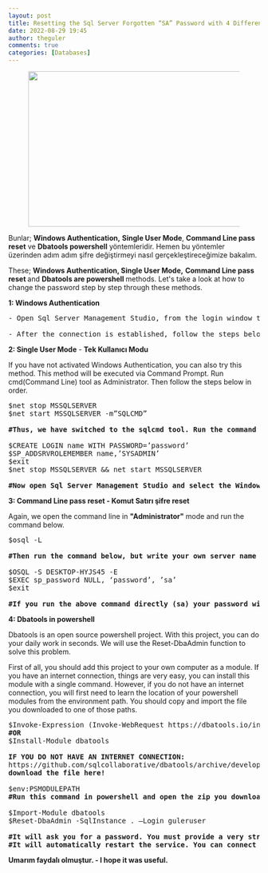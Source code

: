 ```yaml
---
layout: post
title: Resetting the Sql Server Forgotten “SA” Password with 4 Different Methods
date: 2022-08-29 19:45
author: theguler
comments: true
categories: [Databases]
---
```

<!-- wp:image {"id":4204,"width":590,"height":311,"sizeSlug":"large","linkDestination":"none"} -->
<figure class="wp-block-image size-large is-resized"><img src="https://theguler.wordpress.com/wp-content/uploads/2022/08/reset-sql-sa.png?w=854" alt="" class="wp-image-4204" width="590" height="311" /></figure>
<!-- /wp:image -->

<!-- wp:paragraph -->
<p>Bunlar; <strong>Windows Authentication,</strong> <strong>Single User Mode</strong>,  <strong>Command Line pass reset</strong> ve <strong>Dbatools powershell</strong> yöntemleridir. Hemen bu yöntemler üzerinden adım adım şifre değiştirmeyi nasıl gerçekleştireceğimize bakalım.</p>
<!-- /wp:paragraph -->

<!-- wp:paragraph -->
<p>These; <strong>Windows Authentication, Single User Mode,</strong> <strong>Command Line pass reset </strong>and <strong>Dbatools are powershell </strong>methods. Let's take a look at how to change the password step by step through these methods.</p>
<!-- /wp:paragraph -->

<!-- wp:paragraph -->
<p><strong>1: Windows Authentication</strong></p>
<!-- /wp:paragraph -->

<!-- wp:preformatted -->
<pre class="wp-block-preformatted">- Open Sql Server Management Studio, from the login window that appears, select the Windows Authentication Option as below and say Connect

- After the connection is established, follow the steps below, and you will change the (SA) password. To briefly explain the steps of the screenshot below, we open the Server breakdown by clicking the + sign. We open the Security breakdown, then Login and double-click the sa user here, as seen in Step 4. Press the OK button and the process is complete.</pre>
<!-- /wp:preformatted -->

<!-- wp:paragraph -->
<p><strong>2: Single User Mode</strong> - <strong>Tek Kullanıcı Modu</strong></p>
<!-- /wp:paragraph -->

<!-- wp:paragraph -->
<p>If you have not activated Windows Authentication, you can also try this method. This method will be executed via Command Prompt. Run cmd(Command Line) tool as Administrator. Then follow the steps below in order.</p>
<!-- /wp:paragraph -->

<!-- wp:preformatted -->
<pre class="wp-block-preformatted">$net stop MSSQLSERVER
$net start MSSQLSERVER -m”SQLCMD”

<strong>#Thus, we have switched to the sqlcmd tool. Run the command below while in sqlcmd, but replace the parts that say name and password with the username-password you want and run it, then type "GO" and run it.</strong>

$CREATE LOGIN name WITH PASSWORD=’password’
$SP_ADDSRVROLEMEMBER name,’SYSADMIN’
$exit
$net stop MSSQLSERVER &amp;&amp; net start MSSQLSERVER

<strong>#Now open Sql Server Management Studio and select the Windows Authentication option in step 1 as Sql Server Authentication and log in by entering your newly created username and password.</strong></pre>
<!-- /wp:preformatted -->

<!-- wp:paragraph -->
<p><strong>3: Command Line pass reset - Komut Satırı şifre reset</strong></p>
<!-- /wp:paragraph -->

<!-- wp:paragraph -->
<p>Again, we open the command line in <strong>"Administrator"</strong> mode and run the command below.</p>
<!-- /wp:paragraph -->

<!-- wp:preformatted -->
<pre class="wp-block-preformatted">$osql -L

<strong>#Then run the command below, but write your own server name in the section that says server. for example my sql server name is DESKTOP-HYJS45</strong>

$OSQL -S DESKTOP-HYJS45 -E
$EXEC sp_password NULL, ‘password’, ’sa’
$exit

<strong>#If you run the above command directly (sa) your password will be "password".</strong></pre>
<!-- /wp:preformatted -->

<!-- wp:paragraph -->
<p><strong>4: Dbatools in powershell</strong></p>
<!-- /wp:paragraph -->

<!-- wp:paragraph -->
<p>Dbatools is an open source powershell project. With this project, you can do your daily work in seconds. We will use the Reset-DbaAdmin function to solve this problem.</p>
<!-- /wp:paragraph -->

<!-- wp:paragraph -->
<p>First of all, you should add this project to your own computer as a module. If you have an internet connection, things are very easy, you can install this module with a single command. However, if you do not have an internet connection, you will first need to learn the location of your powershell modules from the environment path. You should copy and import the file you downloaded to one of those paths.</p>
<!-- /wp:paragraph -->

<!-- wp:preformatted -->
<pre class="wp-block-preformatted">$Invoke-Expression (Invoke-WebRequest https://dbatools.io/in)
<strong>#OR</strong>
$Install-Module dbatools

<strong>IF YOU DO NOT HAVE AN INTERNET CONNECTION:</strong>
https://github.com/sqlcollaborative/dbatools/archive/development.zip 
<strong>download the file here!</strong>

$env:PSMODULEPATH
<strong>#Run this command in powershell and open the zip you downloaded to one of those folders. I used this folder.</strong> (C:\ProgramFiles\WindowsPowershell\Module)

$Import-Module dbatools
$Reset-DbaAdmin -SqlInstance . –Login guleruser

<strong>#It will ask you for a password. You must provide a very strong password. Otherwise, you cannot connect to the system because the password criteria do not meet.
#It will automatically restart the service. You can connect to the system and see that the user "guler-user" has been created. Problem solved.</strong></pre>
<!-- /wp:preformatted -->

<!-- wp:paragraph -->
<p><strong>Umarım faydalı olmuştur. - I hope it was useful.</strong></p>
<!-- /wp:paragraph -->
